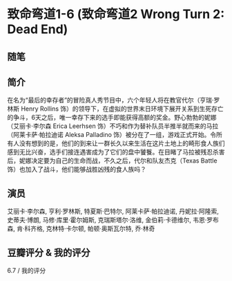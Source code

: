# 致命弯道1-6 (致命弯道2 Wrong Turn 2: Dead End)

## 随笔

## 简介

在名为“最后的幸存者”的冒险真人秀节目中，六个年轻人将在教官代尔（亨瑞·罗林斯 Henry Rollins 饰）的领导下，在虚拟的世界末日环境下展开关系到生死存亡的争斗，6天之后，唯一幸存下来的选手即能获得高额的奖金。野心勃勃的妮娜（艾丽卡·李尔森 Erica Leerhsen 饰）不巧和作为替补队员半推半就而来的马拉（阿莱卡萨·帕拉迪诺 Aleksa Palladino 饰）被分在了一组，游戏正式开始。令所有人没有想到的是，他们的到来让一群长久以来生活在这片土地上的畸形食人族们感到无比兴奋，选手们接连遇害成为了它们的盘中饕餮。在目睹了马拉被残忍杀害后，妮娜决定要为自己的生命而战，不久之后，代尔和队友杰克（Texas Battle 饰）也加入了战斗，他们能够战胜凶残的食人族吗？

## 演员

艾丽卡·李尔森, 亨利·罗林斯, 特夏斯·巴特尔, 阿莱卡萨·帕拉迪诺, 丹妮拉·阿隆索, 史蒂夫·博朗, 马修·库里·霍尔姆斯, 克瑞斯塔尔·洛维, 金伯莉·卡德维尔, 韦恩·罗布森, 肯·科齐格, 克林特·卡尔顿, 帕顿·奥斯瓦尔特, 乔·林奇

## 豆瓣评分 & 我的评分

6.7 / 我的评分
